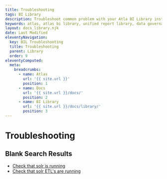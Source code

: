 ```yaml
---
title: Troubleshooting
tags: BI Library
description: Troubleshoot common problem with your Atla BI Library install.
keywords: atlas, atlas bi library, unified report library, data governance, database, troubleshoot, setup, iss, iis setup
layout: docs_library.njk
date: Last Modified
eleventyNavigation:
  key: BIL Troubleshooting
  title: Troubleshooting
  parent: Library
  order: 9
eleventyComputed:
  meta:
    breadcrumbs:
      - name: Atlas
        url: '{{ site.url }}'
        position: 1
      - name: Docs
        url: '{{ site.url }}/docs/'
        position: 2
      - name: BI Library
        url: '{{ site.url }}/docs/library/'
        position: 3
---
```


# Troubleshooting

## Blank Search Results

- [Check that solr is running](/docs/library/deploy/publish/#starting-solr-search)
- [Check that solr ETL's are running](/docs/library/etl/solr-search-loader/)
